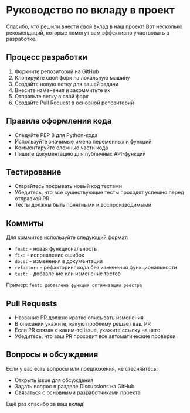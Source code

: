 # Руководство по вкладу в проект

Спасибо, что решили внести свой вклад в наш проект! Вот несколько рекомендаций, которые помогут вам эффективно участвовать в разработке.

## Процесс разработки

1. Форкните репозиторий на GitHub
2. Клонируйте свой форк на локальную машину
3. Создайте новую ветку для вашей задачи
4. Внесите изменения и закоммитьте их
5. Отправьте ветку в свой форк
6. Создайте Pull Request в основной репозиторий

## Правила оформления кода

- Следуйте PEP 8 для Python-кода
- Используйте значимые имена переменных и функций
- Комментируйте сложные части кода
- Пишите документацию для публичных API-функций

## Тестирование

- Старайтесь покрывать новый код тестами
- Убедитесь, что все существующие тесты проходят успешно перед отправкой PR
- Тесты должны быть понятными и воспроизводимыми

## Коммиты

Для коммитов используйте следующий формат:
- `feat:` - новая функциональность
- `fix:` - исправление ошибок
- `docs:` - изменения в документации
- `refactor:` - рефакторинг кода без изменения функциональности
- `test:` - добавление или изменение тестов

Пример: `feat: добавлена функция оптимизации реестра`

## Pull Requests

- Название PR должно кратко описывать изменения
- В описании укажите, какую проблему решает ваш PR
- Если PR связан с каким-то issue, укажите ссылку на него
- Убедитесь, что ваш PR проходит все автоматические проверки

## Вопросы и обсуждения

Если у вас есть вопросы или предложения, не стесняйтесь:
- Открыть issue для обсуждения
- Задать вопрос в разделе Discussions на GitHub
- Связаться с основными разработчиками проекта

Ещё раз спасибо за ваш вклад! 
